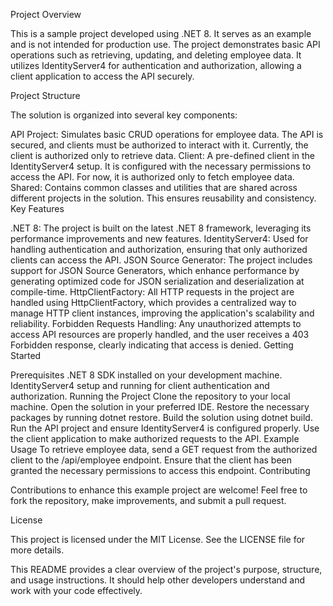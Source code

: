 Project Overview

This is a sample project developed using .NET 8. It serves as an example and is not intended for production use. The project demonstrates basic API operations such as retrieving, updating, and deleting employee data. It utilizes IdentityServer4 for authentication and authorization, allowing a client application to access the API securely.

Project Structure

The solution is organized into several key components:

API Project: Simulates basic CRUD operations for employee data. The API is secured, and clients must be authorized to interact with it. Currently, the client is authorized only to retrieve data.
Client: A pre-defined client in the IdentityServer4 setup. It is configured with the necessary permissions to access the API. For now, it is authorized only to fetch employee data.
Shared: Contains common classes and utilities that are shared across different projects in the solution. This ensures reusability and consistency.
Key Features

.NET 8: The project is built on the latest .NET 8 framework, leveraging its performance improvements and new features.
IdentityServer4: Used for handling authentication and authorization, ensuring that only authorized clients can access the API.
JSON Source Generator: The project includes support for JSON Source Generators, which enhance performance by generating optimized code for JSON serialization and deserialization at compile-time.
HttpClientFactory: All HTTP requests in the project are handled using HttpClientFactory, which provides a centralized way to manage HTTP client instances, improving the application's scalability and reliability.
Forbidden Requests Handling: Any unauthorized attempts to access API resources are properly handled, and the user receives a 403 Forbidden response, clearly indicating that access is denied.
Getting Started

Prerequisites
.NET 8 SDK installed on your development machine.
IdentityServer4 setup and running for client authentication and authorization.
Running the Project
Clone the repository to your local machine.
Open the solution in your preferred IDE.
Restore the necessary packages by running dotnet restore.
Build the solution using dotnet build.
Run the API project and ensure IdentityServer4 is configured properly.
Use the client application to make authorized requests to the API.
Example Usage
To retrieve employee data, send a GET request from the authorized client to the /api/employee endpoint.
Ensure that the client has been granted the necessary permissions to access this endpoint.
Contributing

Contributions to enhance this example project are welcome! Feel free to fork the repository, make improvements, and submit a pull request.

License

This project is licensed under the MIT License. See the LICENSE file for more details.

This README provides a clear overview of the project's purpose, structure, and usage instructions. It should help other developers understand and work with your code effectively.
